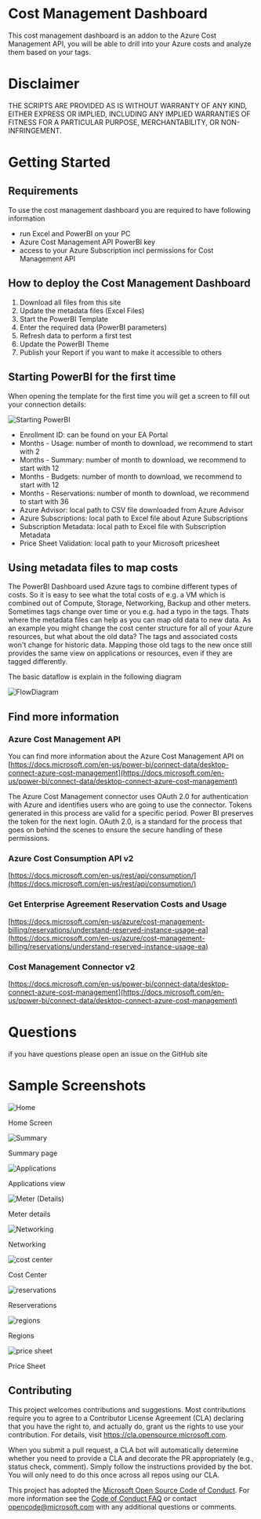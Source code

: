 # Cost Management Dashboard
This cost management dashboard is an addon to the Azure Cost Management API, you will be able to drill into your Azure costs and analyze them based on your tags.

# Disclaimer
THE SCRIPTS ARE PROVIDED AS IS WITHOUT WARRANTY OF ANY KIND, EITHER EXPRESS OR IMPLIED, INCLUDING ANY IMPLIED WARRANTIES OF FITNESS FOR A PARTICULAR PURPOSE, MERCHANTABILITY, OR NON-INFRINGEMENT.

# Getting Started
## Requirements
To use the cost management dashboard you are required to have following information
* run Excel and PowerBI on your PC
* Azure Cost Management API PowerBI key
* access to your Azure Subscription incl permissions for Cost Management API

## How to deploy the Cost Management Dashboard
1. Download all files from this site
2. Update the metadata files (Excel Files)
3. Start the PowerBI Template
4. Enter the required data (PowerBI parameters)
5. Refresh data to perform a first test
6. Update the PowerBI Theme
7. Publish your Report if you want to make it accessible to others

## Starting PowerBI for the first time
When opening the template for the first time you will get a screen to fill out your connection details:

![Starting PowerBI](readme-images/github-template-getting-started.jpg)

* Enrollment ID: can be found on your EA Portal
* Months - Usage: number of month to download, we recommend to start with 2
* Months - Summary: number of month to download, we recommend to start with 12
* Months - Budgets: number of month to download, we recommend to start with 12
* Months - Reservations: number of month to download, we recommend to start with 36
* Azure Advisor: local path to CSV file downloaded from Azure Advisor
* Azure Subscriptions: local path to Excel file about Azure Subscriptions
* Subscription Metadata: local path to Excel file with Subscription Metadata
* Price Sheet Validation: local path to your Microsoft pricesheet

## Using metadata files to map costs
The PowerBI Dashboard used Azure tags to combine different types of costs.
So it is easy to see what the total costs of e.g. a VM which is combined out of Compute, Storage, Networking, Backup and other meters.
Sometimes tags change over time or you e.g. had a typo in the tags. Thats where the metadata files can help as you can map old data to new data.
As an example you might change the cost center structure for all of your Azure resources, but what about the old data? The tags and associated costs won't change for historic data.
Mapping those old tags to the new once still provides the same view on applications or resources, even if they are tagged differently.

The basic dataflow is explain in the following diagram

![FlowDiagram](readme-images/cost-management-metadata-model.jpg)

## Find more information

### Azure Cost Management API
You can find more information about the Azure Cost Management API on
[https://docs.microsoft.com/en-us/power-bi/connect-data/desktop-connect-azure-cost-management](https://docs.microsoft.com/en-us/power-bi/connect-data/desktop-connect-azure-cost-management)

The Azure Cost Management connector uses OAuth 2.0 for authentication with Azure and identifies users who are going to use the connector. Tokens generated in this process are valid for a specific period. Power BI preserves the token for the next login. OAuth 2.0, is a standard for the process that goes on behind the scenes to ensure the secure handling of these permissions.

### Azure Cost Consumption API v2
[https://docs.microsoft.com/en-us/rest/api/consumption/](https://docs.microsoft.com/en-us/rest/api/consumption/)

### Get Enterprise Agreement Reservation Costs and Usage
[https://docs.microsoft.com/en-us/azure/cost-management-billing/reservations/understand-reserved-instance-usage-ea](https://docs.microsoft.com/en-us/azure/cost-management-billing/reservations/understand-reserved-instance-usage-ea)

### Cost Management Connector v2
[https://docs.microsoft.com/en-us/power-bi/connect-data/desktop-connect-azure-cost-management](https://docs.microsoft.com/en-us/power-bi/connect-data/desktop-connect-azure-cost-management)



# Questions
if you have questions please open an issue on the GitHub site

# Sample Screenshots
![Home](readme-images/home.jpg)

Home Screen

![Summary](readme-images/summary.jpg)

Summary page

![Applications](readme-images/applications.jpg)

Applications view

![Meter (Details)](readme-images/meter-detail.jpg)

Meter details

![Networking](readme-images/networking.jpg)

Networking

![cost center](readme-images/costcenter.jpg)

Cost Center

![reservations](readme-images/reserverations.jpg)

Reserverations

![regions](readme-images/regions.jpg)

Regions

![price sheet](readme-images/price-sheet.jpg)

Price Sheet

## Contributing

This project welcomes contributions and suggestions. Most contributions require you to agree to a
Contributor License Agreement (CLA) declaring that you have the right to, and actually do, grant us
the rights to use your contribution. For details, visit https://cla.opensource.microsoft.com.

When you submit a pull request, a CLA bot will automatically determine whether you need to provide
a CLA and decorate the PR appropriately (e.g., status check, comment). Simply follow the instructions
provided by the bot. You will only need to do this once across all repos using our CLA.

This project has adopted the [Microsoft Open Source Code of Conduct](https://opensource.microsoft.com/codeofconduct/).
For more information see the [Code of Conduct FAQ](https://opensource.microsoft.com/codeofconduct/faq/) or
contact [opencode@microsoft.com](mailto:opencode@microsoft.com) with any additional questions or comments.